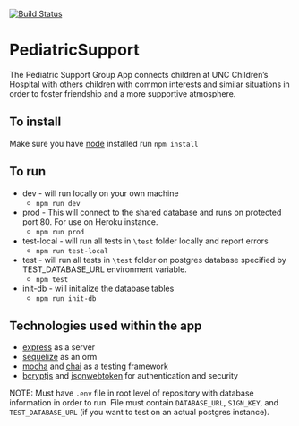 [![Build Status](https://semaphoreci.com/api/v1/abrahampost/pediatricsupport/branches/master/badge.svg)](https://semaphoreci.com/abrahampost/pediatricsupport)

# PediatricSupport
The Pediatric Support Group App connects children at UNC Children’s Hospital with others children with common interests and similar situations in order to foster friendship and a more supportive atmosphere.

## To install
Make sure you have [node](https://nodejs.org/en/download/) installed
run `npm install`

## To run
* dev - will run locally on your own machine
  * `npm run dev`
* prod - This will connect to the shared database and runs on protected port 80. For use on Heroku instance.
  * `npm run prod`
* test-local - will run all tests in `\test` folder locally and report errors
  * `npm run test-local`
* test - will run all tests in `\test` folder on postgres database specified by TEST_DATABASE_URL environment variable.
  * `npm test`
* init-db - will initialize the database tables
  * `npm run init-db`

## Technologies used within the app
* [express](https://expressjs.com/en/api.html) as a server
* [sequelize](http://docs.sequelizejs.com/) as an orm
* [mocha](https://mochajs.org/) and [chai](https://www.chaijs.com/) as a testing framework
* [bcryptjs](https://www.npmjs.com/package/bcryptjs) and [jsonwebtoken](https://jwt.io/) for authentication and security

NOTE: Must have `.env` file in root level of repository with database information in order to run. File must contain `DATABASE_URL`, `SIGN_KEY`, and `TEST_DATABASE_URL` (if you want to test on an actual postgres instance).
